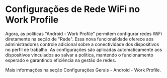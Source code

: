 # Configurações de Rede WiFi no Work Profile

Agora, as políticas "Android - Work Profile" permitem configurar redes WiFi diretamente na seção de "Rede". Essa nova funcionalidade oferece aos administradores controle adicional sobre a conectividade dos dispositivos no perfil de trabalho. As configurações são aplicadas automaticamente aos dispositivos vinculados ao salvar a política, mantendo o funcionamento esperado e garantindo eficiência na gestão de redes.

Mais informações na seção Configurações Gerais - Android - Work Profile.
